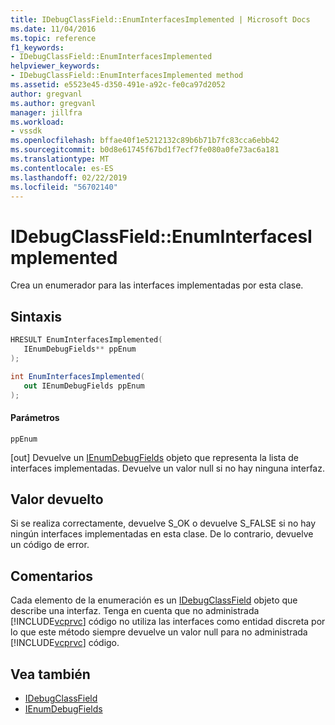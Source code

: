 ```yaml
---
title: IDebugClassField::EnumInterfacesImplemented | Microsoft Docs
ms.date: 11/04/2016
ms.topic: reference
f1_keywords:
- IDebugClassField::EnumInterfacesImplemented
helpviewer_keywords:
- IDebugClassField::EnumInterfacesImplemented method
ms.assetid: e5523e45-d350-491e-a92c-fe0ca97d2052
author: gregvanl
ms.author: gregvanl
manager: jillfra
ms.workload:
- vssdk
ms.openlocfilehash: bffae40f1e5212132c89b6b71b7fc83cca6ebb42
ms.sourcegitcommit: b0d8e61745f67bd1f7ecf7fe080a0fe73ac6a181
ms.translationtype: MT
ms.contentlocale: es-ES
ms.lasthandoff: 02/22/2019
ms.locfileid: "56702140"
---
```

# <a name="idebugclassfieldenuminterfacesimplemented"></a>IDebugClassField::EnumInterfacesImplemented
Crea un enumerador para las interfaces implementadas por esta clase.

## <a name="syntax"></a>Sintaxis

```cpp
HRESULT EnumInterfacesImplemented( 
   IEnumDebugFields** ppEnum
);
```

```csharp
int EnumInterfacesImplemented(
   out IEnumDebugFields ppEnum
);
```

#### <a name="parameters"></a>Parámetros
 `ppEnum`

 [out] Devuelve un [IEnumDebugFields](../../../extensibility/debugger/reference/ienumdebugfields.md) objeto que representa la lista de interfaces implementadas. Devuelve un valor null si no hay ninguna interfaz.

## <a name="return-value"></a>Valor devuelto
 Si se realiza correctamente, devuelve S_OK o devuelve S_FALSE si no hay ningún interfaces implementadas en esta clase. De lo contrario, devuelve un código de error.

## <a name="remarks"></a>Comentarios
 Cada elemento de la enumeración es un [IDebugClassField](../../../extensibility/debugger/reference/idebugclassfield.md) objeto que describe una interfaz. Tenga en cuenta que no administrada [!INCLUDE[vcprvc](../../../code-quality/includes/vcprvc_md.md)] código no utiliza las interfaces como entidad discreta por lo que este método siempre devuelve un valor null para no administrada [!INCLUDE[vcprvc](../../../code-quality/includes/vcprvc_md.md)] código.

## <a name="see-also"></a>Vea también
- [IDebugClassField](../../../extensibility/debugger/reference/idebugclassfield.md)
- [IEnumDebugFields](../../../extensibility/debugger/reference/ienumdebugfields.md)